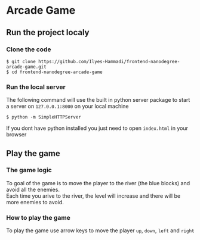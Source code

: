 # Arcade Game

## Run the project localy

### Clone the code
```shell
$ git clone https://github.com/Ilyes-Hammadi/frontend-nanodegree-arcade-game.git
$ cd frontend-nanodegree-arcade-game
```

### Run the local server
The following command will use the built in python server package to start a server on `127.0.0.1:8000` on your local machine
```shell
$ python -m SimpleHTTPServer
```
If you dont have python installed you just need to open `index.html` in your browser

## Play the game
### The game logic
To goal of the game is to move the player to the river (the blue blocks) and avoid all the enemies. <br>
Each time you arive to the river, the level will increase and there will be more enemies to avoid.<br>
### How to play the game
To play the game use arrow keys to move the player `up`, `down`, `left` and `right`<br>
